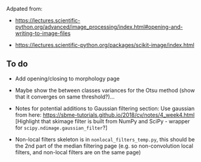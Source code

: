 Adpated from:
* https://lectures.scientific-python.org/advanced/image_processing/index.html#opening-and-writing-to-image-files

* https://lectures.scientific-python.org/packages/scikit-image/index.html

## To do

- Add opening/closing to morphology page

- Maybe show the between classes variances for the Otsu method (show that it converges on same threshold?)...
  
- Notes for potential additions to Gaussian filtering section: Use gaussian from here: https://sbme-tutorials.github.io/2018/cv/notes/4_week4.html [Highlight that skimage filter is built from NumPy and SciPy - wrapper for `scipy.ndimage.gaussian_filter`?]

- Non-local filters skeleton is in `nonlocal_filters_temp.py`, this should be the 
2nd part of the median filtering page (e.g. so non-convolution local filters,
and non-local filters are on the same page)
